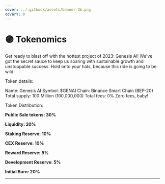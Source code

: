 ```yaml
---
cover: ../.gitbook/assets/banner-2b.png
coverY: 0
---
```


# 🟣 Tokenomics

Get ready to blast off with the hottest project of 2023: Genesis AI! We've got the secret sauce to keep us soaring with sustainable growth and unstoppable success. Hold onto your hats, because this ride is going to be wild!

Token details:

Name: Genesis AI Symbol: $GENAI Chain: Binance Smart Chain (BEP-20) Total supply: 100 Million (100,000,000) Total fees: 0% Zero fees, baby!

Token Distribution:

**Public Sale tokens: 30%**

**Liquidity: 20%**

**Staking Reserve: 10%**

**CEX Reserve: 10%**

**Reward Reserve: 5%**

**Development Reserve: 5%**

**Initial Burn: 20%**

****
